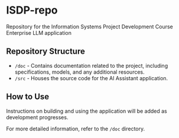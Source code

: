 # ISDP-repo

Repository for the Information Systems Project Development Course
Enterprise LLM application

## Repository Structure
- `/doc` - Contains documentation related to the project, including specifications, models, and any additional resources.
- `/src` - Houses the source code for the AI Assistant application.


## How to Use
Instructions on building and using the application will be added as development progresses.

For more detailed information, refer to the `/doc` directory.